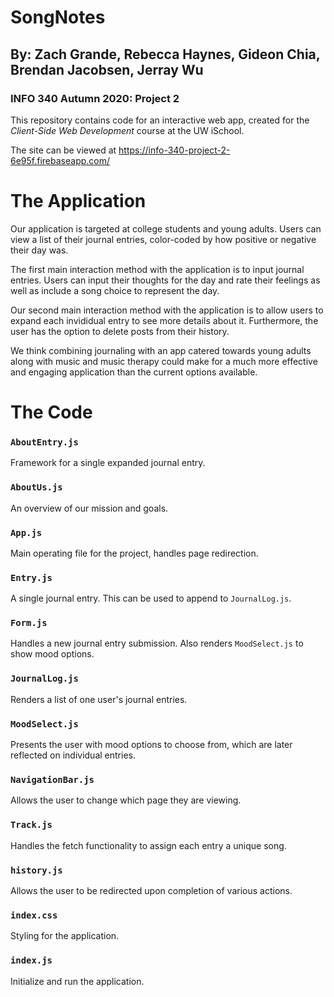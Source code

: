 # SongNotes
## By: Zach Grande, Rebecca Haynes, Gideon Chia, Brendan Jacobsen, Jerray Wu
### INFO 340 Autumn 2020: Project 2

This repository contains code for an interactive web app, created for the _Client-Side Web Development_ course at the UW iSchool.

The site can be viewed at <https://info-340-project-2-6e95f.firebaseapp.com/>

# The Application
Our application is targeted at college students and young adults. Users can view a list of their journal entries, color-coded by how positive or negative their day was.

The first main interaction method with the application is to input journal entries. Users can input their thoughts for the day and rate their feelings as well as include a song choice to represent the day.

Our second main interaction method with the application is to allow users to expand each invididual entry to see more details about it. Furthermore, the user has the option to delete posts from their history.

We think combining journaling with an app catered towards young adults along with music and music therapy could make for a much more effective and engaging application than the current options available.

# The Code
### `AboutEntry.js`
Framework for a single expanded journal entry.

### `AboutUs.js`
An overview of our mission and goals.

### `App.js`
Main operating file for the project, handles page redirection.

### `Entry.js`
A single journal entry. This can be used to append to `JournalLog.js`.

### `Form.js`
Handles a new journal entry submission. Also renders `MoodSelect.js` to show mood options.

### `JournalLog.js`
Renders a list of one user's journal entries.

### `MoodSelect.js`
Presents the user with mood options to choose from, which are later reflected on individual entries.

### `NavigationBar.js`
Allows the user to change which page they are viewing.

### `Track.js`
Handles the fetch functionality to assign each entry a unique song.

### `history.js`
Allows the user to be redirected upon completion of various actions.

### `index.css`
Styling for the application.

### `index.js`
Initialize and run the application.